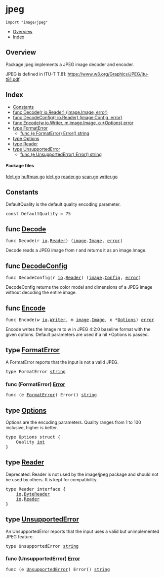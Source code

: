 

# jpeg
`import "image/jpeg"`

* [Overview](#pkg-overview)
* [Index](#pkg-index)

## <a id="pkg-overview">Overview</a>
Package jpeg implements a JPEG image decoder and encoder.

JPEG is defined in ITU-T T.81: <a href="https://www.w3.org/Graphics/JPEG/itu-t81.pdf">https://www.w3.org/Graphics/JPEG/itu-t81.pdf</a>.




## <a id="pkg-index">Index</a>
* [Constants](#pkg-constants)
* [func Decode(r io.Reader) (image.Image, error)](#Decode)
* [func DecodeConfig(r io.Reader) (image.Config, error)](#DecodeConfig)
* [func Encode(w io.Writer, m image.Image, o *Options) error](#Encode)
* [type FormatError](#FormatError)
  * [func (e FormatError) Error() string](#FormatError.Error)
* [type Options](#Options)
* [type Reader](#Reader)
* [type UnsupportedError](#UnsupportedError)
  * [func (e UnsupportedError) Error() string](#UnsupportedError.Error)




#### <a id="pkg-files">Package files</a>
[fdct.go](https://golang.org/src/image/jpeg/fdct.go) [huffman.go](https://golang.org/src/image/jpeg/huffman.go) [idct.go](https://golang.org/src/image/jpeg/idct.go) [reader.go](https://golang.org/src/image/jpeg/reader.go) [scan.go](https://golang.org/src/image/jpeg/scan.go) [writer.go](https://golang.org/src/image/jpeg/writer.go) 


## <a id="pkg-constants">Constants</a>
DefaultQuality is the default quality encoding parameter.


<pre>const <span id="DefaultQuality">DefaultQuality</span> = 75</pre>



## <a id="Decode">func</a> [Decode](https://golang.org/src/image/jpeg/reader.go?s=22312:22357#L767)
<pre>func Decode(r <a href="/pkg/io/">io</a>.<a href="/pkg/io/#Reader">Reader</a>) (<a href="/pkg/image/">image</a>.<a href="/pkg/image/#Image">Image</a>, <a href="/pkg/builtin/#error">error</a>)</pre>
Decode reads a JPEG image from r and returns it as an image.Image.



## <a id="DecodeConfig">func</a> [DecodeConfig](https://golang.org/src/image/jpeg/reader.go?s=22514:22566#L774)
<pre>func DecodeConfig(r <a href="/pkg/io/">io</a>.<a href="/pkg/io/#Reader">Reader</a>) (<a href="/pkg/image/">image</a>.<a href="/pkg/image/#Config">Config</a>, <a href="/pkg/builtin/#error">error</a>)</pre>
DecodeConfig returns the color model and dimensions of a JPEG image without
decoding the entire image.



## <a id="Encode">func</a> [Encode](https://golang.org/src/image/jpeg/writer.go?s=16086:16143#L565)
<pre>func Encode(w <a href="/pkg/io/">io</a>.<a href="/pkg/io/#Writer">Writer</a>, m <a href="/pkg/image/">image</a>.<a href="/pkg/image/#Image">Image</a>, o *<a href="#Options">Options</a>) <a href="/pkg/builtin/#error">error</a></pre>
Encode writes the Image m to w in JPEG 4:2:0 baseline format with the given
options. Default parameters are used if a nil *Options is passed.





## <a id="FormatError">type</a> [FormatError](https://golang.org/src/image/jpeg/reader.go?s=583:606#L11)
A FormatError reports that the input is not a valid JPEG.


<pre>type FormatError <a href="/pkg/builtin/#string">string</a></pre>











### <a id="FormatError.Error">func</a> (FormatError) [Error](https://golang.org/src/image/jpeg/reader.go?s=608:643#L13)
<pre>func (e <a href="#FormatError">FormatError</a>) Error() <a href="/pkg/builtin/#string">string</a></pre>



## <a id="Options">type</a> [Options](https://golang.org/src/image/jpeg/writer.go?s=15900:15936#L559)
Options are the encoding parameters.
Quality ranges from 1 to 100 inclusive, higher is better.


<pre>type Options struct {
<span id="Options.Quality"></span>    Quality <a href="/pkg/builtin/#int">int</a>
}
</pre>











## <a id="Reader">type</a> [Reader](https://golang.org/src/image/jpeg/reader.go?s=2944:2995#L84)
Deprecated: Reader is not used by the image/jpeg package and should
not be used by others. It is kept for compatibility.


<pre>type Reader interface {
    <a href="/pkg/io/">io</a>.<a href="/pkg/io/#ByteReader">ByteReader</a>
    <a href="/pkg/io/">io</a>.<a href="/pkg/io/#Reader">Reader</a>
}</pre>











## <a id="UnsupportedError">type</a> [UnsupportedError](https://golang.org/src/image/jpeg/reader.go?s=783:811#L16)
An UnsupportedError reports that the input uses a valid but unimplemented JPEG feature.


<pre>type UnsupportedError <a href="/pkg/builtin/#string">string</a></pre>











### <a id="UnsupportedError.Error">func</a> (UnsupportedError) [Error](https://golang.org/src/image/jpeg/reader.go?s=813:853#L18)
<pre>func (e <a href="#UnsupportedError">UnsupportedError</a>) Error() <a href="/pkg/builtin/#string">string</a></pre>







